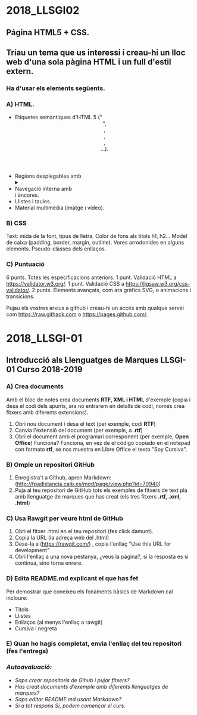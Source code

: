 # 2018_LLSGI02
## Página HTML5 + CSS.
## Triau un tema que us interessi i creau-hi un lloc web d'una sola pàgina HTML i un full d'estil extern. 

### Ha d'usar els elements següents.
### A) HTML.
- Etiquetes semàntiques d'HTML 5 ("<header>",<footer>, <article>, <section>, <aside>...).
- Regions desplegables amb <details> i <summary>.
- Navegació interna amb <nav> i àncores. 
- Llistes i taules.
- Material multimèdia (imatge i vídeo).

### B) CSS
Text: mida de la font, tipus de lletra.
Color de fons als títols h1, h2...
Model de caixa (padding, border, margin, outline).
Vores arrodonides en alguns elements.
Pseudo-classes dels enllaços.

### C) Puntuació
6 punts. Totes les especificacions anteriors.
1 punt. Validació HTML a https://validator.w3.org/.
1 punt. Validació CSS a https://jigsaw.w3.org/css-validator/.
2 punts. Elements avançats, com ara gràfics SVG, <canvas> o animacions i transicions.

Pujau els vostres arxius a github i creau-hi un accés amb qualque servei com https://raw.githack.com o  https://pages.github.com/.


# 2018_LLSGI-01
## Introducció als Llenguatges de Marques LLSGI-01 Curso 2018-2019
### A) Crea documents
Amb el bloc de notes crea documents **RTF, XML i HTML** d'exemple (copia i desa  el codi dels apunts, ara no entrarem en detalls de codi, només crea fitxers amb diferents extensions).
  1. Obri nou document i desa el text (per exemple, codi **RTF**)
  2. Canvia l'extensió del document (per exemple, a .**rtf**)
  3. Obri el document amb el programari corresponent (per exemple, **Open Office**) Funciona?
       Funciona, en vez de el código copiado en el notepad con formato **rtf**, se nos muestra en Libre Office el texto "Soy Cursiva".
  
### B) Omple un repositori GitHub
1. Enregistra't a Github, apren Markdown: (http://fpadistancia.caib.es/mod/page/view.php?id=70940)
2. Puja al teu repositori de GitHub tots els exemples de fitxers de text pla amb llenguatge de marques que has creat (els tres fitxers **.rtf, .xml, .html**)

### C) Usa Rawgit per veure html de GitHub
1. Obri el fitxer .html en el teu repositori (fes click damunt).
2. Copia la URL (la adreça web del .html)
3. Desa-la a (https://rawgit.com/) , copia l'enllaç "Use this URL for development"
4. Obri l'enllaç a una nova pestanya, ¿veus la pàgina?, si la resposta es si continua, sino torna enrere.

### D) Edita README.md explicant el que has fet
Per demostrar que coneixeu els fonaments bàsics de Markdown cal incloure:
- Títols
- Llistes
- Enllaços (al menys l'enllaç a rawgit)
- Cursiva i negreta

### E) Quan ho hagis completat, envia l'enllaç del teu repositori (fes l'entrega)

### _Autoavaluació:_
- _Saps crear repositoris de Gihub i pujar fitxers?_
- _Has creat documents d'exemple amb diferents llenguatges de marques?_
- _Saps editar README.md usant Markdown?_
- _Si a tot respons Sí, podem començar el curs._
